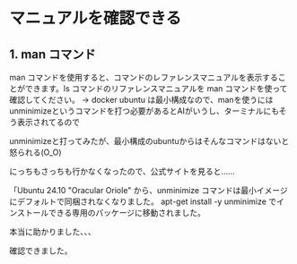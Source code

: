 # マニュアルを確認できる

## 1. man コマンド

man コマンドを使用すると、コマンドのレファレンスマニュアルを表示することができます。ls コマンドのリファレンスマニュアルを man コマンドを使って確認してください。
→
docker ubuntu は最小構成なので、manを使うにはunminimizeというコマンドを打つ必要があるとAIがいうし、ターミナルにもそう表示されてるので

unminimizeと打ってみたが、最小構成のubuntuからはそんなコマンドはないと怒られる(O_O)

にっちもさっちも行かなくなったので、公式サイトを見ると……

「Ubuntu 24.10 "Oracular Oriole" から、unminimize コマンドは最小イメージにデフォルトで同梱されなくなりました。 apt-get install -y unminimize でインストールできる専用のパッケージに移動されました。

本当に助かりました、、、

確認できました。
